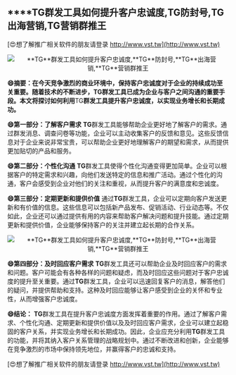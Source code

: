 ## ****TG**群发工具如何提升客户忠诚度,**TG**防封号,**TG**出海营销,**TG**营销群推王**

[😍想了解推广相关软件的朋友请登录 http://www.vst.tw](http://www.vst.tw)

 <center><img src="https://vst.tw/MP4/tuiguang/png/1.png" alt="**TG**群发工具如何提升客户忠诚度,**TG**防封号,**TG**出海营销,**TG**营销群推王"></center>

**😄摘要：在今天竞争激烈的商业环境中，保持客户忠诚度对于企业的持续成功至关重要。随着技术的不断进步，**TG**群发工具已成为企业与客户之间沟通的重要手段。本文将探讨如何利用**TG**群发工具提升客户忠诚度，以实现业务增长和长期成功。**

**😄第一部分：了解客户需求**
**TG**群发工具能够帮助企业更好地了解客户的需求。通过群发消息、调查问卷等功能，企业可以主动收集客户的反馈和意见。这些反馈信息对于企业来说非常宝贵，可以帮助企业更好地理解客户的期望和需求，从而提供更加贴切的产品和服务。

**😄第二部分：个性化沟通**
**TG**群发工具使得个性化沟通变得更加简单。企业可以根据客户的特定需求和兴趣，向他们发送特定的信息和推广活动。通过个性化的沟通，客户会感受到企业对他们的关注和重视，从而提升客户的满意度和忠诚度。

**😄第三部分：定期更新和提供价值**
通过**TG**群发工具，企业可以定期向客户发送更新和有价值的信息。这些信息可以包括新产品发布、促销活动、行业动态等。不仅如此，企业还可以通过提供有用的内容来帮助客户解决问题和提升技能。通过定期更新和提供价值，企业能够保持客户的关注并建立起长期的合作关系。

 <center><img src="https://vst.tw/MP4/tuiguang/png/4.png" alt="**TG**群发工具如何提升客户忠诚度,**TG**防封号,**TG**出海营销,**TG**营销群推王"></center>

**😄第四部分：及时回应客户需求**
**TG**群发工具还可以帮助企业及时回应客户的需求和问题。客户可能会有各种各样的问题和疑虑，而及时回应这些问题对于客户忠诚度的提升至关重要。通过**TG**群发工具，企业可以迅速回复客户的消息，解答他们的疑问，并提供帮助和支持。这种及时回应能够让客户感受到企业的关怀和专业性，从而增强客户忠诚度。

**😄结论：**
**TG**群发工具在提升客户忠诚度方面发挥着重要的作用。通过了解客户需求、个性化沟通、定期更新和提供价值以及及时回应客户需求，企业可以建立起稳固的客户关系，并实现业务增长和长期成功。因此，企业应充分利用**TG**群发工具的功能，并将其纳入客户关系管理的战略规划中。通过不断改进和创新，企业能够在竞争激烈的市场中保持领先地位，并赢得客户的忠诚和支持。

[😍想了解推广相关软件的朋友请登录 http://www.vst.tw](http://www.vst.tw)




